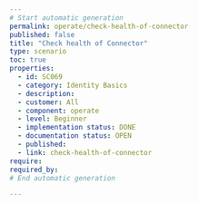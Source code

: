 ```yaml
---
# Start automatic generation
permalink: operate/check-health-of-connector
published: false
title: "Check health of Connector"
type: scenario
toc: true
properties:
  - id: SC069
  - category: Identity Basics
  - description:
  - customer: All
  - component: operate
  - level: Beginner
  - implementation status: DONE
  - documentation status: OPEN
  - published:
  - link: check-health-of-connector
require:
required_by:
# End automatic generation

---
```

